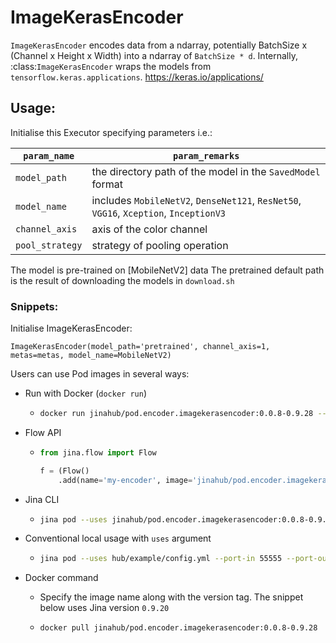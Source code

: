# ImageKerasEncoder

`ImageKerasEncoder` encodes data from a ndarray, potentially BatchSize x (Channel x Height x Width) into a ndarray of `BatchSize * d`. Internally, :class:`ImageKerasEncoder` wraps the models from `tensorflow.keras.applications`. https://keras.io/applications/


## Usage:

Initialise this Executor specifying parameters i.e.:

| `param_name`  | `param_remarks` |
| ------------- | ------------- |
| `model_path`  | the directory path of the model in the `SavedModel` format  |
| `model_name`  | includes `MobileNetV2`, `DenseNet121`, `ResNet50`, `VGG16`, `Xception`, `InceptionV3` |
| `channel_axis`| axis of the color channel  |
| `pool_strategy` | strategy of pooling operation |

The model is pre-trained on [MobileNetV2] data
The pretrained default path is the result of downloading the models in `download.sh`

### Snippets:

Initialise ImageKerasEncoder:

`ImageKerasEncoder(model_path='pretrained', channel_axis=1, metas=metas, model_name=MobileNetV2)`

Users can use Pod images in several ways:

- Run with Docker (`docker run`)
  - ```bash
    docker run jinahub/pod.encoder.imagekerasencoder:0.0.8-0.9.28 --port-in 55555 --port-out 55556
    ```
    
- Flow API
  - ```python
    from jina.flow import Flow

    f = (Flow()
        .add(name='my-encoder', image='jinahub/pod.encoder.imagekerasencoder:0.0.8-0.9.28', port_in=55555, port_out=55556)
    ```
    
- Jina CLI
  - ```bash
    jina pod --uses jinahub/pod.encoder.imagekerasencoder:0.0.8-0.9.28 --port-in 55555 --port-out 55556
    ```
    
- Conventional local usage with `uses` argument
  - ```bash
    jina pod --uses hub/example/config.yml --port-in 55555 --port-out 55556
    ```
    
- Docker command

  - Specify the image name along with the version tag. The snippet below uses Jina version `0.9.20`

  - ```bash
    docker pull jinahub/pod.encoder.imagekerasencoder:0.0.8-0.9.28
    ```
